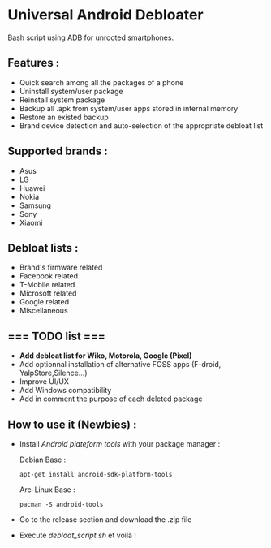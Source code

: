 # Universal Android Debloater

Bash script using ADB for unrooted smartphones.

## Features :
- Quick search among all the packages of a phone
- Uninstall system/user package
- Reinstall system package
- Backup all .apk from system/user apps stored in internal memory
- Restore an existed backup
- Brand device detection and auto-selection of the appropriate debloat list

## Supported brands :
- Asus
- LG
- Huawei
- Nokia
- Samsung
- Sony
- Xiaomi

## Debloat lists :
- Brand's firmware related
- Facebook related
- T-Mobile related
- Microsoft related
- Google related
- Miscellaneous 


## === TODO list === 
- **Add debloat list for Wiko, Motorola, Google (Pixel)**
- Add optionnal installation of alternative FOSS apps (F-droid, YalpStore,Silence...)
- Improve UI/UX
- Add Windows compatibility
- Add in comment the purpose of each deleted package


## How to use it (Newbies) :
 - Install *Android plateform tools* with your package manager :
 
 	Debian Base : 
 	```console
 	apt-get install android-sdk-platform-tools
 	```
 	Arc-Linux Base :
 	```console
 	pacman -S android-tools
 	```
 - Go to the release section and download the .zip file
 - Execute *debloat_script.sh* et voilà ! 

